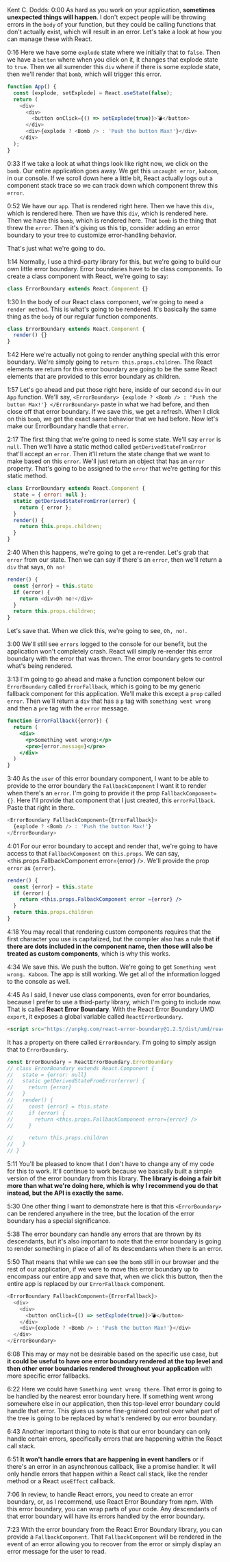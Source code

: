 Kent C. Dodds: 0:00 As hard as you work on your application, **sometimes unexpected things will happen**. I don't expect people will be throwing errors in the `body` of your function, but they could be calling functions that don't actually exist, which will result in an error. Let's take a look at how you can manage these with React.

0:16 Here we have some `explode` state where we initially that to `false`. Then we have a `button` where when you click on it, it changes that explode state to `true`. Then we all surrender this `div` where if there is some explode state, then we'll render that `bomb`, which will trigger this error.

```js
function App() {
  const [explode, setExplode] = React.useState(false);
  return (
    <div>
      <div>
        <button onClick={() => setExplode(true)}>💣</button>
      </div>
      <div>{explode ? <Bomb /> : 'Push the button Max!'}</div>
    </div>
  );
}
```

0:33 If we take a look at what things look like right now, we click on the `bomb`. Our entire application goes away. We get this `uncaught error`, `kaboom`, in our console. If we scroll down here a little bit, React actually logs out a component stack trace so we can track down which component threw this `error`.

0:52 We have our `app`. That is rendered right here. Then we have this `div`, which is rendered here. Then we have this `div`, which is rendered here. Then we have this `bomb`, which is rendered here. That `bomb` is the thing that threw the `error`. Then it's giving us this tip, consider adding an error boundary to your tree to customize error-handling behavior.

That's just what we're going to do.

1:14 Normally, I use a third-party library for this, but we're going to build our own little error boundary. Error boundaries have to be class components. To create a class component with React, we're going to say:

```js
class ErrorBoundary extends React.Component {}
```

1:30 In the body of our React class component, we're going to need a `render method`. This is what's going to be rendered. It's basically the same thing as the `body` of our regular function components.

```js
class ErrorBoundary extends React.Component {
  render() {}
}
```

1:42 Here we're actually not going to render anything special with this error boundary. We're simply going to `return this.props.children`. The React elements we return for this error boundary are going to be the same React elements that are provided to this error boundary as children.

1:57 Let's go ahead and put those right here, inside of our second `div` in our `App` function. We'll say, `<ErrorBoundary> {explode ? <Bomb /> : 'Push the button Max!'} </ErrorBoundary>` paste in what we had before, and then close off that error boundary. If we save this, we get a refresh. When I click on this `bomb`, we get the exact same behavior that we had before. Now let's make our ErrorBoundary handle that `error`.

2:17 The first thing that we're going to need is some state. We'll say `error` is `null`. Then we'll have a static method called `getDerivedStateFromError` that'll accept an `error`. Then it'll return the state change that we want to make based on this `error`. We'll just return an object that has an `error` property. That's going to be assigned to the `error` that we're getting for this static method.

```js
class ErrorBoundary extends React.Component {
  state = { error: null };
  static getDerivedStateFromError(error) {
    return { error };
  }
  render() {
    return this.props.children;
  }
}
```

2:40 When this happens, we're going to get a re-render. Let's grab that `error` from our state. Then we can say if there's an `error`, then we'll return a `div` that says, `Oh no!`

```js
render() {
  const {error} = this.state
  if (error) {
    return <div>Oh no!</div>
  }
  return this.props.children;
}
```

Let's save that. When we click this, we're going to see, `Oh, no!`.

3:00 We'll still see `errors` logged to the console for our benefit, but the application won't completely crash. React will simply re-render this error boundary with the error that was thrown. The error boundary gets to control what's being rendered.

3:13 I'm going to go ahead and make a function component below our `ErrorBoundary` called `ErrorFallback`, which is going to be my generic fallback component for this application. We'll make this except a `prop` called `error`. Then we'll return a `div` that has a `p` tag with `something went wrong` and then a `pre` tag with the `error` message.

```jsx
function ErrorFallback({error}) {
  return (
    <div>
      <p>Something went wrong:</p>
      <pre>{error.message}</pre>
    </div>
  )
}
```

3:40 As the `user` of this error boundary component, I want to be able to provide to the error boundary the `FallbackComponent` I want it to render when there's an `error`. I'm going to provide it the prop `FallbackComponent={}`. Here I'll provide that component that I just created, this `errorFallback`. Paste that right in there.

```js
<ErrorBoundary FallbackComponent={ErrorFallback}>
  {explode ? <Bomb /> : 'Push the button Max!'}
</ErrorBoundary>
```

4:01 For our error boundary to accept and render that, we're going to have access to that `FallbackComponent` on `this.props`. We can say, <this.props.FallbackComponent error={error} />. We'll provide the prop `error` as `{error}`.

```jsx
render() {
  const {error} = this.state
  if (error) {
    return <this.props.FalbackComponent error ={error} />
  }
  return this.props.children
}
```

4:18 You may recall that rendering custom components requires that the first character you use is capitalized, but the compiler also has a rule that **if there are dots included in the component name, then those will also be treated as custom components**, which is why this works.

4:34 We save this. We push the button. We're going to get `Something went wrong. Kaboom`. The app is still working. We get all of the information logged to the console as well.

4:45 As I said, I never use class components, even for error boundaries, because I prefer to use a third-party library, which I'm going to include now. That is called **React Error Boundary**. With the React Error Boundary UMD `export`, it exposes a global variable called `ReactErrorBoundary`. 

```html
<script src="https://unpkg.com/react-error-boundary@1.2.5/dist/umd/react-error-boundary.js"></script>
```

It has a property on there called `ErrorBoundary`. I'm going to simply assign that to `ErrorBoundary`.

```js
const ErrorBoundary = ReactErrorBoundary.ErrorBoundary
// class ErrorBoundary extends React.Component {
//   state = {error: null}
//   static getDerivedStateFromError(error) {
//     return {error}
//   }
//   render() {
//     const {error} = this.state
//     if (error) {
//       return <this.props.FallbackComponent error={error} />
//     }

//     return this.props.children
//   }
// }
```

5:11 You'll be pleased to know that I don't have to change any of my code for this to work. It'll continue to work because we basically built a simple version of the error boundary from this library. **The library is doing a fair bit more than what we're doing here, which is why I recommend you do that instead, but the API is exactly the same.**

5:30 One other thing I want to demonstrate here is that this `<ErrorBoundary>` can be rendered anywhere in the tree, but the location of the error boundary has a special significance.

5:38 The error boundary can handle any errors that are thrown by its descendants, but it's also important to note that the error boundary is going to render something in place of all of its descendants when there is an error.

5:50 That means that while we can see the `bomb` still in our browser and the rest of our application, if we were to move this error boundary up to encompass our entire app and save that, when we click this button, then the entire app is replaced by our `ErrorFallback` component.

```js
<ErrorBoundary FallbackComponent={ErrorFallback}>
  <div>
    <div>
      <button onClick={() => setExplode(true)}>💣</button>
    </div>
    <div>{explode ? <Bomb /> : 'Push the button Max!'}</div>
  </div>
</ErrorBoundary>
```

6:08 This may or may not be desirable based on the specific use case, but **it could be useful to have one error boundary rendered at the top level and then other error boundaries rendered throughout your application** with more specific error fallbacks.

6:22 Here we could have `Something went wrong there`. That error is going to be handled by the nearest error boundary here. If something went wrong somewhere else in our application, then this top-level error boundary could handle that error. This gives us some fine-grained control over what part of the tree is going to be replaced by what's rendered by our error boundary.

6:43 Another important thing to note is that our error boundary can only handle certain errors, specifically errors that are happening within the React call stack.

6:51 **It won't handle errors that are happening in event handlers** or if there's an error in an asynchronous callback, like a promise handler. It will only handle errors that happen within a React call stack, like the render method or a React `useEffect` callback.

7:06 In review, to handle React errors, you need to create an error boundary, or, as I recommend, use React Error Boundary from npm. With this error boundary, you can wrap parts of your code. Any descendants of that error boundary will have its errors handled by the error boundary.

7:23 With the error boundary from the React Error Boundary library, you can provide a `FallbackComponent`. That `FallbackComponent` will be rendered in the event of an error allowing you to recover from the error or simply display an error message for the user to read.